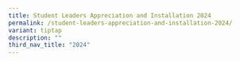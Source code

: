 ```yaml
---
title: Student Leaders Appreciation and Installation 2024
permalink: /student-leaders-appreciation-and-installation-2024/
variant: tiptap
description: ""
third_nav_title: "2024"
---
```

